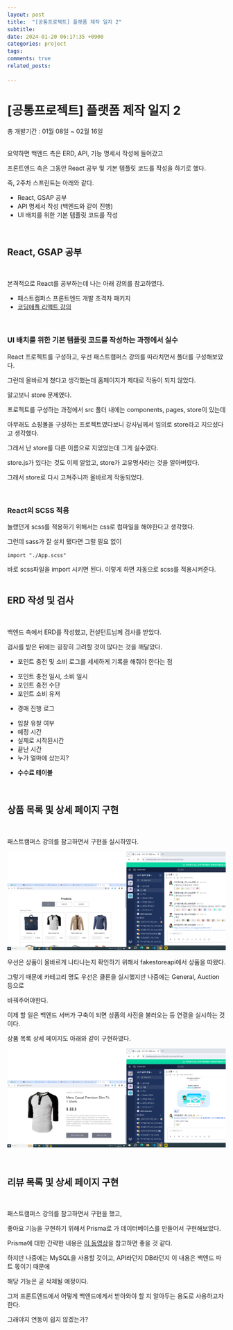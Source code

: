 ```yaml
---
layout: post
title:  "[공통프로젝트] 플랫폼 제작 일지 2"
subtitle: 
date: 2024-01-20 06:17:35 +0900
categories: project
tags:
comments: true
related_posts:

---
```

# [공통프로젝트] 플랫폼 제작 일지 2<br/>

총 개발기간 : 01월 08일 ~ 02월 16일<br/>
<Br/>

요약하면 백엔드 측은 ERD, API, 기능 명세서 작성에 들어갔고<br/>

프론트엔드 측은 그동안 React 공부 및 기본 템플릿 코드를 작성을 하기로 했다.<br/>

즉, 2주차 스프린트는 아래와 같다.<br/>

- React, GSAP 공부
- API 명세서 작성 (백엔드와 같이 진행)
- UI 배치를 위한 기본 템플릿 코드를 작성

<br/>

## React, GSAP 공부<br/>
<br/>

본격적으로 React를 공부하는데 나는 아래 강의를 참고하였다.<br/>

- 패스트캠퍼스 프론트엔드 개발 초격차 패키지
- [코딩애플 리액트 강의](https://www.youtube.com/watch?v=00yJy7W0DQE&list=PLfLgtT94nNq0qTRunX9OEmUzQv4lI4pnP)

<br/>

### UI 배치를 위한 기본 템플릿 코드를 작성하는 과정에서 실수<br/>

React 프로젝트를 구성하고, 우선 패스트캠퍼스 강의를 따라치면서 폴더를 구성해보았다.<br/>

그런데 올바르게 쳤다고 생각했는데 홈페이지가 제대로 작동이 되지 않았다.<br/>

알고보니 store 문제였다.<br/>

프로젝트를 구성하는 과정에서 src 폴더 내에는 components, pages, store이 있는데<br/>

아무래도 쇼핑몰을 구성하는 프로젝트였다보니 강사님께서 임의로 store라고 지으셨다고 생각했다.<br/>

그래서 난 store를 다른 이름으로 지었었는데 그게 실수였다.<br/>

store.js가 있다는 것도 이제 알았고, store가 고유명사라는 것을 알아버렸다.<br/>

그래서 store로 다시 고쳐주니까 올바르게 작동되었다.<br/>

<br/>

### React의 SCSS 적용<br/>

놀랬던게 scss를 적용하기 위해서는 css로 컴파일을 해야한다고 생각했다.<br/>

그런데 sass가 잘 설치 됐다면 그럴 필요 없이

```
import "./App.scss"
```

바로 scss파일을 import 시키면 된다. 이렇게 하면 자동으로 scss를 적용시켜준다.<br/>
<br/>

## ERD 작성 및 검사<br/>
<br/>

백엔드 측에서 ERD를 작성했고, 컨설턴트님께 검사를 받았다.<br/>

검사를 받은 뒤에는 굉장히 고려할 것이 많다는 것을 깨달았다.<br/>

- 포인트 충전 및 소비 로그를 세세하게 기록을 해줘야 한다는 점
+ 포인트 충전 일시, 소비 일시
+ 포인트 충전 수단
+ 포인트 소비 유저

- 경매 진행 로그
+ 입찰 유찰 여부
+ 예정 시간
+ 실제로 시작된시간
+ 끝난 시간
+ 누가 얼마에 샀는지?

- **수수료 테이블**

<br/>

## 상품 목록 및 상세 페이지 구현<br/>
<br/>

패스트캠퍼스 강의를 참고하면서 구현을 실시하였다.<br/>

![화면](https://github.com/WookeyKim95/WookeyKim95.github.io/blob/main/assets/img/project/General_Project2_1.png?raw=true)

우선은 상품이 올바르게 나타나는지 확인하기 위해서 fakestoreapi에서 상품을 따왔다.<br/>

그렇기 때문에 카테고리 명도 우선은 클론을 실시했지만 나중에는 General, Auction 등으로<br/>

바꿔주어야한다.<br/>

이제 할 일은 백엔드 서버가 구축이 되면 상품의 사진을 불러오는 등 연결을 실시하는 것이다.<br/>

상품 목록 상세 페이지도 아래와 같이 구현하였다.<br/>

![Alt text](https://github.com/WookeyKim95/WookeyKim95.github.io/blob/main/assets/img/project/General_Project2_2.png?raw=true)

<br/>

## 리뷰 목록 및 상세 페이지 구현<br/>
<br/>

패스트캠퍼스 강의를 참고하면서 구현을 했고,<br/>

좋아요 기능을 구현하기 위해서 Prisma로 가 데이터베이스를 만들어서 구현해보았다.<br/>

Prisma에 대한 간략한 내용은 [이 동영상](https://www.youtube.com/watch?v=8TnUKFs-zH0)을 참고하면 좋을 것 같다.<br/>

하지만 나중에는 MySQL을 사용할 것이고, API라던지 DB라던지 이 내용은 백엔드 파트 몫이기 때문에<br/>

해당 기능은 곧 삭제될 예정이다.<br/>

그저 프론트엔드에서 어떻게 백엔드에게서 받아와야 할 지 알아두는 용도로 사용하고자 한다.<br/>

그래야지 연동이 쉽지 않겠는가?<br/>